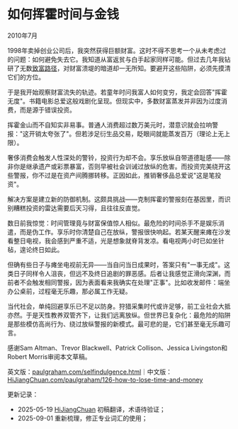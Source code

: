 
# 如何挥霍时间与金钱

2010年7月

1998年卖掉创业公司后，我突然获得巨额财富。这时不得不思考一个从未考虑过的问题：如何避免失去它。我知道从富返贫与白手起家同样可能。但过去几年我钻研了无数[致富路径](https://hijiangchuan.com/paulgraham/028-How-to-Make-Wealth)，对财富溃堤的暗道却一无所知。要避开这些陷阱，必须先摸清它们的方位。

于是我开始观察财富流失的轨迹。若童年时问我富人如何变穷，我定会回答"挥霍无度"。书籍电影总爱这般戏剧化呈现。但现实中，多数财富蒸发并非因为过度消费，而是源于错误投资。

挥霍金山而不自知实非易事。普通人消费超过数万美元时，潜意识就会拉响警报："这开销太夸张了"。但若涉足衍生品交易，眨眼间就能蒸发百万（理论上无上限）。

奢侈消费会触发人性深处的警铃，投资行为却不会。享乐放纵自带道德耻感——除非你是继承遗产或彩票暴富，否则早被社会训诫过放纵的危害。而投资完美绕开这些警报，你不过是在资产间腾挪转移。正因如此，推销奢侈品总爱说"这是笔投资"。

解决方案是建立新的防御机制。这颇具挑战——克制挥霍的警报刻在基因里，而识别糟糕投资的雷达需要后天习得，且往往反直觉。

数日前我惊觉：时间管理竟与财富保值惊人相似。最危险的时间杀手不是娱乐消遣，而是伪工作。享乐时你清楚自己在放纵，警报很快响起。若某天醒来瘫在沙发看整日电视，我会感到严重不适，光是想象就脊背发凉。看电视两小时已如坐针毡，遑论终日如此。

但确有些日子与瘫坐电视前无异——当自问当日成果时，答案只有"一事无成"。这类日子同样令人沮丧，但远不及终日追剧的罪恶感。后者让我感觉正滑向深渊，而前者不会触发相同警报，因为表面看来我确实在处理"正事"。比如收发邮件：端坐办公桌前，过程毫无乐趣，那必属工作无疑。

当代社会，单纯回避享乐已不足以防身。狩猎采集时代或许足够，前工业社会大抵亦然。于是天性教养双管齐下，让我们远离放纵。但世界已复杂化：最危险的陷阱是那些模仿高尚行为、绕过放纵警报的新模式。最可悲的是，它们甚至毫无乐趣可言。

感谢Sam Altman、Trevor Blackwell、Patrick Collison、Jessica Livingston和Robert Morris审阅本文草稿。

英文版：[paulgraham.com/selfindulgence.html](https://paulgraham.com/selfindulgence.html)｜中文版：[HiJiangChuan.com/paulgraham/126-how-to-lose-time-and-money](https://hijiangchuan.com/paulgraham/126-how-to-lose-time-and-money)



更新记录：
- 2025-05-19 [HiJiangChuan](https://hijiangchuan.com) 初稿翻译，术语待验证；
- 2025-09-01 重新梳理，修正专业词汇的使用；
